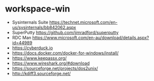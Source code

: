 # workspace-win

- Sysinternals Suite https://technet.microsoft.com/en-us/sysinternals/bb842062.aspx
- SuperPutty https://github.com/jimradford/superputty
- RDC Man https://www.microsoft.com/en-au/download/details.aspx?id=44989
- https://cyberduck.io
- https://docs.docker.com/docker-for-windows/install/
- https://www.keepassx.org/
- https://www.wireshark.org/#download
- https://sourceforge.net/projects/dos2unix/
- http://kdiff3.sourceforge.net/
